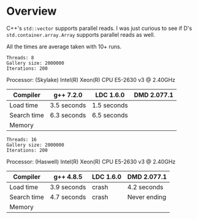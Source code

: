 # Overview

C++'s `std::vector` supports parallel reads. I was just curious to see if D's `std.container.array.Array`
supports parallel reads as well.

All the times are average taken with 10+ runs.

```
Threads: 8
Gallery size: 2000000
Iterations: 200
```

Processor: (Skylake) Intel(R) Xeon(R) CPU E5-2630 v3 @ 2.40GHz

|Compiler     |g++ 7.2.0	  |LDC 1.6.0	  |DMD 2.077.1  |
|-------------|-------------|-------------|-------------|
|Load time    |3.5 seconds	|1.5 seconds  |	            |
|Search time  |6.3 seconds	|6.5 seconds  |	            |
|Memory       |           	|		          |             |

```
Threads: 16
Gallery size: 2000000
Iterations: 200
```

Processor: (Haswell) Intel(R) Xeon(R) CPU E5-2630 v3 @ 2.40GHz

|Compiler     |g++ 4.8.5    |LDC 1.6.0  |DMD 2.077.1  |
|-------------|-------------|-----------|-------------|
|Load time	  |3.9 seconds  |crash      |4.2 seconds  |
|Search time  |4.7 seconds  |crash      |Never ending |
|Memory       |             |           |             |

